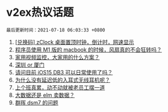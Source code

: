 # v2ex热议话题

`最后更新时间：2021-07-18 06:03:33 +0800`

1. [[兑换码] zClock 桌面置顶时钟，倒计时，网速显示](https://www.v2ex.com/t/790028)
1. [程序员使用 M1 版的 macbook 的时候，风扇真的不会狂转吗？](https://www.v2ex.com/t/790050)
1. [家用视频监控，大家用的什么方案？](https://www.v2ex.com/t/790029)
1. [深圳 or 厦门](https://www.v2ex.com/t/790076)
1. [请问目前 iOS15 DB3 可以日常使用了吗？](https://www.v2ex.com/t/790053)
1. [为什么没有延迟低的入耳式无线耳机呢？](https://www.v2ex.com/t/790097)
1. [上个班真累，动不动就被老员工摆一道](https://www.v2ex.com/t/790098)
1. [大数据还是 elm 卖数据？](https://www.v2ex.com/t/790031)
1. [群晖 dsm7 的问题](https://www.v2ex.com/t/790035)

